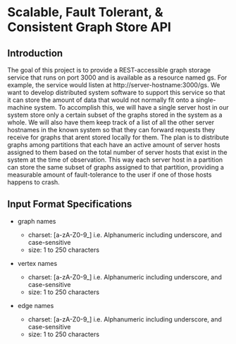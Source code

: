 # Scalable, Fault Tolerant, &amp; Consistent Graph Store API

## Introduction

The goal of this project is to provide a REST-accessible graph storage service that 
runs on port 3000 and is available as a resource named gs. For example, the service 
would listen at http://server-hostname:3000/gs. We want to develop distributed system 
software to support this service so that it can store the amount of data that would 
not normally fit onto a single-machine system. To accomplish this, we will have a 
single server host in our system store only a certain subset of the graphs stored in 
the system as a whole. We will also have them keep track of a list of all the other 
server hostnames in the known system so that they can forward requests they receive 
for graphs that arent stored locally for them. The plan is to distribute graphs among 
partitions that each have an active amount of server hosts assigned to them based on 
the total number of server hosts that exist in the system at the time of observation. 
This way each server host in a partition can store the same subset of graphs assigned
to that partition, providing a measurable amount of fault-tolerance to the user if 
one of those hosts happens to crash.

## Input Format Specifications
- graph names
  - charset: [a-zA-Z0-9_] i.e. Alphanumeric including underscore, and case-sensitive 
  - size:    1 to 250 characters

- vertex names
  - charset: [a-zA-Z0-9_] i.e. Alphanumeric including underscore, and case-sensitive 
  - size:    1 to 250 characters

- edge names
  - charset: [a-zA-Z0-9_] i.e. Alphanumeric including underscore, and case-sensitive 
  - size:    1 to 250 characters